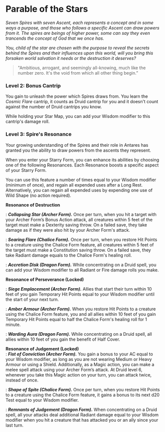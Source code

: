 # Parable of the Stars

*Seven Spires with seven Ascent, each represents a concept and in some ways a purpose, and those who follows a specific Ascent can draw powers from it. The spires are beings of higher power, some can say they even trancends the concept of God that we once has.* 

*You, child of the star are chosen with the purpose to reveal the secrets behind the Spires and their influences upon this world, will you bring this forsaken world salvation it needs or the destruction it deserves?*

> "Ambitious, arrogant, and seemingly all-knowing, much like the number zero. It's the void from which all other thing begin.”

### Level 2: Bonus Cantrip

You gain to unleash the power which Spires draws from. You learn the *Cosmic Flare* cantrip, it counts as Druid cantrip for you and it doesn't count against the number of Druid cantrips you know.

While holding your Star Map, you can add your Wisdom modifier to this cantrip's damage roll.

### Level 3: Spire's Resonance

Your growing understanding of the Spires and their role in Antares has granted you the ability to draw powers from the ascents they represent.

When you enter your Starry Form, you can enhance its abilities by choosing one of the following Resonances. Each Resonance boosts a specific aspect of your Starry Form.

You can use this feature a number of times equal to your Wisdom modifier (minimum of once), and regain all expended uses after a Long Rest. Alternatively, you can regain all expended uses by expending one use of Wild Shape (no action required).

**Resonance of Destruction**  

:   ***Collapsing Star (Archer Form).*** Once per turn, when you hit a target with your Archer Form’s Bonus Action attack, all creatures within 5 feet of the target must make a Dexterity saving throw. On a failed save, they take damage as if they were also hit by your Archer Form's attack.

:   ***Searing Flare (Chalice Form).*** Once per turn, when you restore Hit Points to a creature using the Chalice Form feature, all creatures within 5 feet of the target must make a Constitution saving throw. On a failed save, they take Radiant damage equals to the Chalice Form's healing roll.

:   ***Accretion Disk (Dragon Form).*** While concentrating on a Druid spell, you can add your Wisdom modifier to all Radiant or Fire damage rolls you make.

**Resonance of Perseverance (Locked)**  

:   ***Siege Emplacement (Archer Form).*** Allies that start their turn within 10 feet of you gain Temporary Hit Points equal to your Wisdom modifier until the start of your next turn.

:   ***Amber Armour (Archer Form).*** When you restore Hit Points to a creature using the Chalice Form feature, you and all allies within 10 feet of you gain Temporary Hit Points equal to half the Chalice Form's healing roll for 1 minute.

:   ***Warding Aura (Dragon Form).*** While concentrating on a Druid spell, all allies within 10 feet of you gain the benefit of Half Cover.

**Resonance of Judgement (Locked)**  
:   ***Fist of Conviction (Archer Form).*** You gain a bonus to your AC equal to your Wisdom modifier, as long as you are not wearing Medium or Heavy Armour or using a Shield. Additionally, as a Magic action, you can make a melee spell attack using your Archer Form’s attack. At Druid level 6, whenever you take this Magic action on your turn, you can attack twice, instead of once.

:   ***Shape of Spite (Chalice Form).*** Once per turn, when you restore Hit Points to a creature using the Chalice Form feature, it gains a bonus to its next d20 Test equal to your Wisdom modifier.

:   ***Remnants of Judgement (Dragon Form).*** When concentrating on a Druid spell, all your attacks deal additional Radiant damage equal to your Wisdom modifier when you hit a creature that has attacked you or an ally since your last turn.

